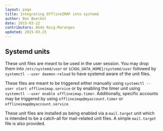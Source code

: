 ```yaml
---
layout: page
title: Integrating OfflineIMAP into systemd
author: Ben Boeckel
date: 2015-03-22
contributors: Abdo Roig-Maranges
updated: 2015-03-25
---
```


<!-- This file is copied to the website by script. -->


## Systemd units

These unit files are meant to be used in the user session. You may drop them into `/etc/systemd/user` or `${XDG_DATA_HOME}/systemd/user` followed by `systemctl --user daemon-reload` to have systemd aware of the unit files.

These files are meant to be triggered either manually using `systemctl --user start offlineimap.service` or by enabling the timer unit using `systemctl --user enable offlineimap.timer`. Additionally, specific accounts may be triggered by using `offlineimap@myaccount.timer` or `offlineimap@myaccount.service`.

These unit files are installed as being enabled via a `mail.target` unit which is intended to be a catch-all for mail-related unit files. A simple `mail.target` file is also provided.
